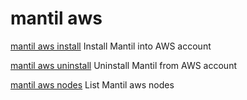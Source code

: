 # mantil aws

[mantil aws install](mantil_aws_install.md)
Install Mantil into AWS account

[mantil aws uninstall](mantil_aws_uninstall.md)
Uninstall Mantil from AWS account

[mantil aws nodes](mantil_aws_nodes.md)
List Mantil aws nodes